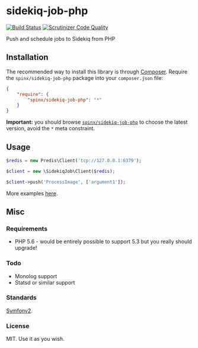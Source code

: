 # sidekiq-job-php

[![Build Status](https://scrutinizer-ci.com/g/spinx/sidekiq-job-php/badges/build.png?b=master)](https://scrutinizer-ci.com/g/spinx/sidekiq-job-php/build-status/master)
[![Scrutinizer Code Quality](https://scrutinizer-ci.com/g/spinx/sidekiq-job-php/badges/quality-score.png?b=master)](https://scrutinizer-ci.com/g/spinx/sidekiq-job-php/?branch=master)

Push and schedule jobs to Sidekiq from PHP

## Installation

The recommended way to install this library is through
[Composer](http://getcomposer.org/). Require the `spinx/sidekiq-job-php` package
into your `composer.json` file:

```json
{
    "require": {
        "spinx/sidekiq-job-php": "*"
    }
}
```

**Important:** you should browse [`spinx/sidekiq-job-php`](https://packagist.org/packages/spinx/sidekiq-job-php) to choose the latest version, avoid the `*` meta constraint.

## Usage

```php
$redis = new Predis\Client('tcp://127.0.0.1:6379');

$client = new \SidekiqJob\Client($redis);

$client->push('ProcessImage', ['argument1']);
```

More examples [here](https://github.com/spinx/sidekiq-job-php/tree/master/examples). 

## Misc

### Requirements
 - PHP 5.6 - would be entirely possible to support 5.3 but you really should upgrade!

### Todo
- Monolog support
- Statsd or similar support

### Standards
[Symfony2](https://github.com/escapestudios/Symfony2-coding-standard).

### License
MIT. Use it as you wish.


